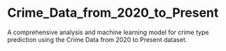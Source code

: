 # Crime_Data_from_2020_to_Present
A comprehensive analysis and machine learning model for crime type prediction using the Crime Data from 2020 to Present dataset.
